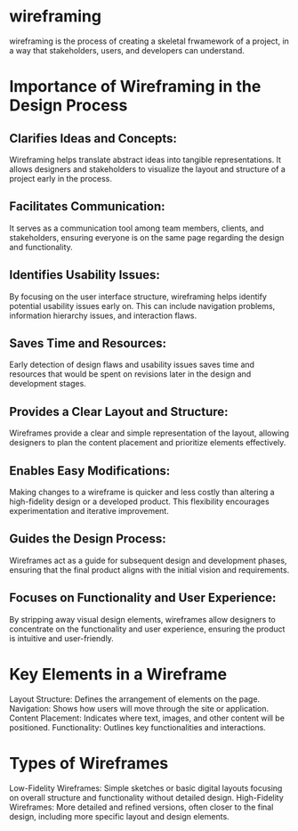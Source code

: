 # wireframing
wireframing is the process of creating a skeletal frwamework of a project, in a way that stakeholders, users, and developers can understand.

# Importance of Wireframing in the Design Process
## Clarifies Ideas and Concepts:
Wireframing helps translate abstract ideas into tangible representations. It allows designers and stakeholders to visualize the layout and structure of a project early in the process.

## Facilitates Communication:
It serves as a communication tool among team members, clients, and stakeholders, ensuring everyone is on the same page regarding the design and functionality.

## Identifies Usability Issues:
By focusing on the user interface structure, wireframing helps identify potential usability issues early on. This can include navigation problems, information hierarchy issues, and interaction flaws.

## Saves Time and Resources:
Early detection of design flaws and usability issues saves time and resources that would be spent on revisions later in the design and development stages.

## Provides a Clear Layout and Structure:
Wireframes provide a clear and simple representation of the layout, allowing designers to plan the content placement and prioritize elements effectively.

## Enables Easy Modifications:
Making changes to a wireframe is quicker and less costly than altering a high-fidelity design or a developed product. This flexibility encourages experimentation and iterative improvement.

## Guides the Design Process:
Wireframes act as a guide for subsequent design and development phases, ensuring that the final product aligns with the initial vision and requirements.

## Focuses on Functionality and User Experience:
By stripping away visual design elements, wireframes allow designers to concentrate on the functionality and user experience, ensuring the product is intuitive and user-friendly.

# Key Elements in a Wireframe
Layout Structure: Defines the arrangement of elements on the page.
Navigation: Shows how users will move through the site or application.
Content Placement: Indicates where text, images, and other content will be positioned.
Functionality: Outlines key functionalities and interactions.

# Types of Wireframes
Low-Fidelity Wireframes: Simple sketches or basic digital layouts focusing on overall structure and functionality without detailed design.
High-Fidelity Wireframes: More detailed and refined versions, often closer to the final design, including more specific layout and design elements.
 
